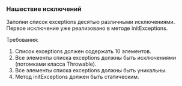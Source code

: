 
### Нашествие исключений

Заполни список exceptions десятью различными исключениями.
Первое исключение уже реализовано в методе initExceptions.


Требования:
1.	Список exceptions должен содержать 10 элементов.
2.	Все элементы списка exceptions должны быть исключениями (потомками класса Throwable).
3.	Все элементы списка exceptions должны быть уникальны.
4.	Метод initExceptions должен быть статическим.


